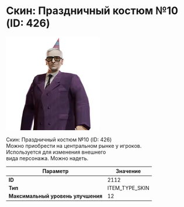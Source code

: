 # Скин: Праздничный костюм №10 (ID: 426)

![Item Image](../img/2112.webp?raw=true)

Скин: Праздничный костюм №10 (ID: 426)<br>Можно приобрести на центральном рынке у игроков.<br>Используется для изменения внешнего<br>вида персонажа. Можно надеть.


| Параметр | Значение |
|----------|----------|
| **ID** | 2112 |
| **Тип** | ITEM_TYPE_SKIN |
| **Максимальный уровень улучшения** | 12 |


